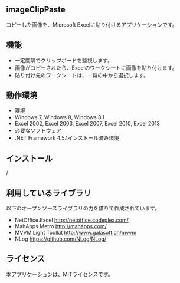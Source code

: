 ## imageClipPaste

コピーした画像を、Microsoft Excelに貼り付けるアプリケーションです。


## 機能
* 一定間隔でクリップボードを監視します。
* 画像がコピーされたら、Excelのワークシートに画像を貼り付けます。
* 貼り付け先のワークシートは、一覧の中から選択します。


## 動作環境
* 環境
 * Windows 7, Windows 8, Windows 8.1
 * Excel 2002, Excel 2003, Excel 2007, Excel 2010, Excel 2013
* 必要なソフトウェア
 * .NET Framework 4.5.1インストール済み環境
 

## インストール
/  


## 利用しているライブラリ
以下のオープンソースライブラリの力を借りて作成されています。
* NetOffice.Excel
  http://netoffice.codeplex.com/
* MahApps.Metro
  http://mahapps.com/
* MVVM Light Toolkit
  http://www.galasoft.ch/mvvm
* NLog
  https://github.com/NLog/NLog/


## ライセンス
本アプリケーションは、MITライセンスです。

